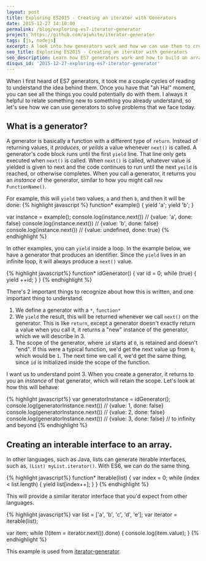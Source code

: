 ```yaml
---
layout: post
title: Exploring ES2015 - Creating an iterator with Generators
date: 2015-12-27 14:10:00
permalink: /blog/exploring-es7-iterator-generator
project: https://github.com/ajwhite/iterator-generator
tags: [js, nodejs]
excerpt: A look into how generators work and how we can use them to create an iterable interface for arrays.
seo_title: Exploring ES2015 - Creating an iterator with generators
seo_description: Learn how ES7 generators work and how to build an array iterator with generators
disqus_id: '2015-12-27-exploring-es7-iterator-generator'
---
```

When I first heard of ES7 generators, it took me a couple cycles of reading to understand the idea behind them. Once you have that "ah Ha!" moment, you can see all the things you could potentially do with them. I always it helpful to relate something new to something you already understand, so let's see how we can use generators to solve problems that we face today.

## What is a generator?
A generator is basically a function with a different type of `return`. Instead of returning values, it _produces_, or _yeilds_ a value whenever `next()` is called. A generator's code block runs until the first `yield` line. That line only gets executed when `next()` is called. When `next()` is called, whatever value is yielded is given to next and the code continues to run until the next `yeild` is reached, or otherwise completes. When you call a generator, it returns you an _instance_ of the generator, similar to how you might call `new FunctionName()`.

For example, this will `yield` two values, `a` and then `b`, and then it will be done:
{% highlight javascript %}
function* example() {
  yield 'a';
  yield 'b';
}

var instance = example();
console.log(instance.next()) // {value: 'a', done: false}
console.log(instance.next()) // {value: 'b', done: false}
console.log(instance.next()) // {value: undefined, done: true}
{% endhighlight %}

In other examples, you can `yield` inside a loop. In the example below, we have a generator that produces an identifier. Since the `yield` lives in an infinite loop, it will always produce a `next()` value.

{% highlight javascript%}
function* idGenerator() {
  var id = 0;
  while (true) {
    yield ++id;
  }
}
{% endhighlight %}

There's 2 important things to recognize about how this is written, and one important thing to understand.

1. We define a generator with a `*`, `function*`
2. We `yield` the result, this will be returned whenever we call `next()` on the generator. This is like `return`, except a generator doesn't exactly return a value when you call it, it returns a "new" instance of the generator, which we will describe in 3.
3. The scope of the generator, where `id` starts at `0`, is retained and doesn't "end". If this were a typical function, we'd get the next value up from `0`, which would be `1`. The next time we call it, we'd get the same thing, since `id` is initialized inside the scope of the function.

I want us to understand point 3. When you create a generator, it returns to you an _instance_ of that generator, which will retain the scope. Let's look at how this will behave:

{% highlight javascript%}
var generatorInstance = idGenerator();
console.log(generatorInstance.next()) // {value: 1, done: false}
console.log(generatorInstance.next()) // {value: 2, done: false}
console.log(generatorInstance.next()) // {value: 3, done: false}
// to infinity and beyond
{% endhighlight %}



## Creating an interable interface to an array.

In other languages, such as Java, lists can generate iterable interfaces, such as, `(List) myList.iterator()`. With ES6, we can do the same thing.

{% highlight javascript%}
function* iterable(list) {
  var index = 0;
  while (index < list.length) {
    yield list[index++];
  }
}
{% endhighlight %}

This will provide a similar iterator interface that you'd expect from other languages.

{% highlight javascript%}
var list = ['a', 'b', 'c', 'd', 'e'];
var iterator = iterable(list);

var item;
while (!(item = iterator.next()).done) {
  console.log(item.value);
}
{% endhighlight %}

This example is used from <a href="https://github.com/ajwhite/iterator-generator" target="_blank" title="Iterator Generator">iterator-generator</a>.
